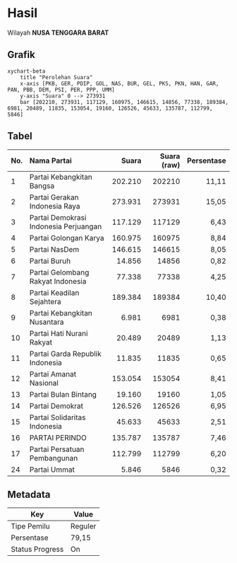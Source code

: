 # Hasil

Wilayah **NUSA TENGGARA BARAT**

## Grafik

```mermaid
xychart-beta
    title "Perolehan Suara"
    x-axis [PKB, GER, PDIP, GOL, NAS, BUR, GEL, PKS, PKN, HAN, GAR, PAN, PBB, DEM, PSI, PER, PPP, UMM]
    y-axis "Suara" 0 --> 273931
    bar [202210, 273931, 117129, 160975, 146615, 14856, 77338, 189384, 6981, 20489, 11835, 153054, 19160, 126526, 45633, 135787, 112799, 5846]
```

## Tabel

| No. | Nama Partai                           | Suara   | Suara (raw) | Persentase |
|:--- |:------------------------------------- | -------:| -----------:| ----------:|
| 1   | Partai Kebangkitan Bangsa             | 202.210 | 202210      | 11,11      |
| 2   | Partai Gerakan Indonesia Raya         | 273.931 | 273931      | 15,05      |
| 3   | Partai Demokrasi Indonesia Perjuangan | 117.129 | 117129      | 6,43       |
| 4   | Partai Golongan Karya                 | 160.975 | 160975      | 8,84       |
| 5   | Partai NasDem                         | 146.615 | 146615      | 8,05       |
| 6   | Partai Buruh                          | 14.856  | 14856       | 0,82       |
| 7   | Partai Gelombang Rakyat Indonesia     | 77.338  | 77338       | 4,25       |
| 8   | Partai Keadilan Sejahtera             | 189.384 | 189384      | 10,40      |
| 9   | Partai Kebangkitan Nusantara          | 6.981   | 6981        | 0,38       |
| 10  | Partai Hati Nurani Rakyat             | 20.489  | 20489       | 1,13       |
| 11  | Partai Garda Republik Indonesia       | 11.835  | 11835       | 0,65       |
| 12  | Partai Amanat Nasional                | 153.054 | 153054      | 8,41       |
| 13  | Partai Bulan Bintang                  | 19.160  | 19160       | 1,05       |
| 14  | Partai Demokrat                       | 126.526 | 126526      | 6,95       |
| 15  | Partai Solidaritas Indonesia          | 45.633  | 45633       | 2,51       |
| 16  | PARTAI PERINDO                        | 135.787 | 135787      | 7,46       |
| 17  | Partai Persatuan Pembangunan          | 112.799 | 112799      | 6,20       |
| 24  | Partai Ummat                          | 5.846   | 5846        | 0,32       |


## Metadata

| Key             | Value   |
| --------------- | ------- |
| Tipe Pemilu     | Reguler |
| Persentase      | 79,15   |
| Status Progress | On      |



